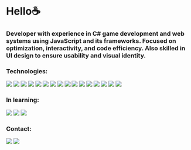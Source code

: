 <html>
     <body>
<div>          
     <h1>Hello☕</h1>
</div>
          
<h3>Developer with experience in C# game development and web systems using JavaScript and its frameworks.
     Focused on optimization, interactivity, and code efficiency. Also skilled in UI design to ensure usability and visual identity.</h3>

   <div>       
<h3>Technologies:</h3>
     <img src="https://img.shields.io/badge/HTML5-E34F26?style=for-the-badge&logo=html5&logoColor=white"/>
     <img src="https://img.shields.io/badge/CSS3-1572B6?style=for-the-badge&logo=css3&logoColor=white"/>
     <img src="https://img.shields.io/badge/JavaScript-323330?style=for-the-badge&logo=javascript&logoColor=F7DF1E"/>
     <img src="https://img.shields.io/badge/C%23-239120?style=for-the-badge&logo=csharp&logoColor=white"/>
     <img src="https://img.shields.io/badge/PHP-777BB4?style=for-the-badge&logo=php&logoColor=white"/>
     <img src="https://img.shields.io/badge/Figma-F24E1E?style=for-the-badge&logo=figma&logoColor=white"/>
     <img src="https://img.shields.io/badge/Canva-%2300C4CC.svg?&style=for-the-badge&logo=Canva&logoColor=white"/>
     <img src="https://img.shields.io/badge/Adobe%20Photoshop-31A8FF?style=for-the-badge&logo=Adobe%20Photoshop&logoColor=black"/>
     <img src="https://img.shields.io/badge/gimp-5C5543?style=for-the-badge&logo=gimp&logoColor=white"/>
     <img src="https://img.shields.io/badge/MySQL-005C84?style=for-the-badge&logo=mysql&logoColor=white"/>
     <img src=https://img.shields.io/badge/MongoDB-4EA94B?style=for-the-badge&logo=mongodb&logoColor=white/>
     <img src="https://img.shields.io/badge/Visual_Studio-5C2D91?style=for-the-badge&logo=visual%20studio&logoColor=white"/>
     <img src="https://img.shields.io/badge/VSCode-0078D4?style=for-the-badge&logo=visual%20studio%20code&logoColor=white)"/>
     <img src="https://img.shields.io/badge/Notepad++-90E59A.svg?style=for-the-badge&logo=notepad%2B%2B&logoColor=black"/>
     <img src="https://img.shields.io/badge/Unity-100000?style=for-the-badge&logo=unity&logoColor=white"/>
     <img src="https://img.shields.io/badge/Xampp-F37623?style=for-the-badge&logo=xampp&logoColor=white"/>
</div>       

<h3>In learning:</h3>   
<div>
 <img src="https://img.shields.io/badge/React-20232A?style=for-the-badge&logo=react&logoColor=61DAFB"/>
  <img src="https://img.shields.io/badge/C%2B%2B-00599C?style=for-the-badge&logo=c%2B%2B&logoColor=white"/>
     <img src="https://img.shields.io/badge/Microsoft%20SQL%20Server-CC2927?style=for-the-badge&logo=microsoft%20sql%20server&logoColor=white"/>
</div>

<h3> Contact: </h3>
<div>
     <a href="https://www.linkedin.com/in/twkeshi" target="_blank"><img src="https://img.shields.io/badge/-LinkedIn-%230077B5?style=for-the-badge&logo=linkedin&logoColor=white" target="_blank"></a> 
     <a href="https://www.instagram.com/taoki_dev" target=_blank"> <img src= "https://img.shields.io/badge/Instagram-E4405F?style=for-the-badge&logo=instagram&logoColor=white" target="_blank"></a>
</div>
     </body>
</html>
